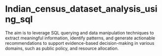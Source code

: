 # Indian_census_dataset_analysis_using_sql
The aim is to leverage SQL querying and data manipulation techniques to extract meaningful information, identify patterns, and generate actionable recommendations to support evidence-based decision-making in various domains, such as public policy, and resource allocation.
